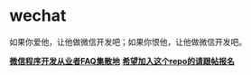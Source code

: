 wechat
======

如果你爱他，让他做微信开发吧；如果你恨他，让他做微信开发吧。

**[微信程序开发从业者FAQ集散地](https://github.com/blueszhao/wechat/wiki/Home/)**
**[希望加入这个repo的请跟帖报名](https://github.com/blueszhao/wechat/issues/1)**
